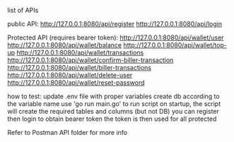 list of APIs

public API:
http://127.0.0.1:8080/api/register
http://127.0.0.1:8080/api/login

Protected API (requires bearer token):
http://127.0.0.1:8080/api/wallet/user
http://127.0.0.1:8080/api/wallet/balance
http://127.0.0.1:8080/api/wallet/top-up
http://127.0.0.1:8080/api/wallet/transactions
http://127.0.0.1:8080/api/wallet/confirm-biller-transaction
http://127.0.0.1:8080/api/wallet/biller-transactions
http://127.0.0.1:8080/api/wallet/delete-user
http://127.0.0.1:8080/api/wallet/reset-password

how to test:
update .env file with proper variables
create db according to the variable name
use 'go run main.go' to run script
on startup, the script will create the required tables and columns (but not DB)
you can register then login to obtain bearer token
the token is then used for all protected 

Refer to Postman API folder for more info